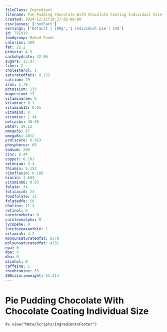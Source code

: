 ```yaml
---
fileClass: Ingredient
filename: Pie Pudding Chocolate With Chocolate Coating Individual Size
created: 2024-12-21T19:27:02-06:00
cssclasses: ['nutFact']
servings: ['Default | 100g','1 individual pie | 142']
id: 785010
foodgroup: Baked Foods
calories: 389
fat: 22.2
protein: 4.3
carbohydrate: 42.96
sugars: 15.87
fiber: 2
cholesterol: 1
saturatedfats: 8.122
calcium: 29
iron: 1.79
potassium: 133
magnesium: 17
vitaminarae: 6
vitaminc: 0.1
vitaminb12: 0.05
vitamind: 0
vitamine: 1.94
netcarbs: 40.96
water: 29.12
omega3s: 67
omega6s: 4012
pralscore: 0.993
phosphorus: 68
sodium: 280
zinc: 0.44
copper: 0.101
selenium: 3.4
thiamin: 0.152
riboflavin: 0.109
niacin: 1.684
vitaminb6: 0.03
folate: 34
folicacid: 23
foodfolate: 11
folatedfe: 50
choline: 11.3
retinol: 6
carotenebeta: 0
carotenealpha: 0
lycopene: 0
luteinzeaxanthin: 1
vitamink: 4.2
monounsaturatedfat: 8370
polyunsaturatedfat: 4131
epa: 0
dpa: 0
dha: 0
alcohol: 0
caffeine: 1
theobromine: 33
200calorieweight: 51.414
---
```


# Pie Pudding Chocolate With Chocolate Coating Individual Size

```dataviewjs
dv.view("Meta/Scripts/IngredientsFooter")
```